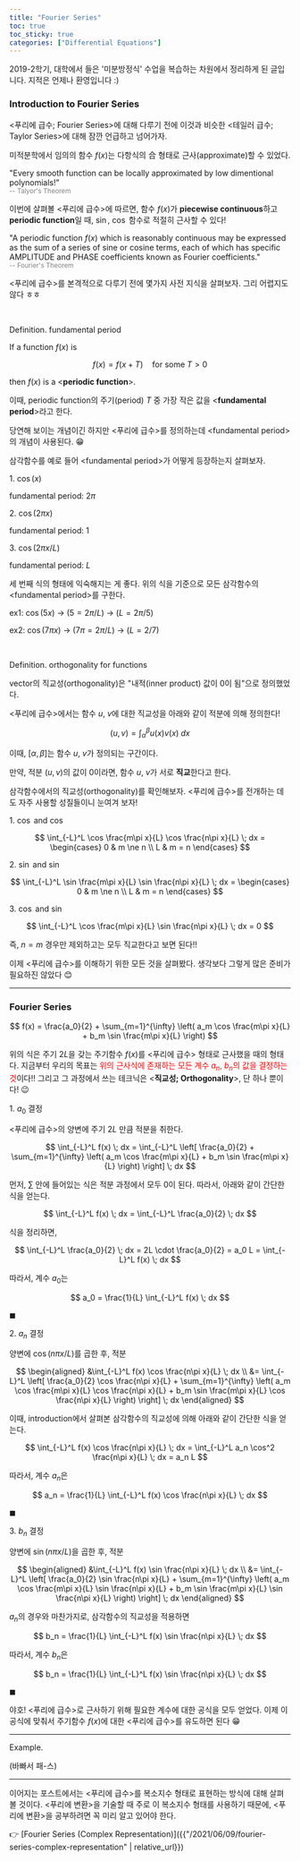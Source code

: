 ```yaml
---
title: "Fourier Series"
toc: true
toc_sticky: true
categories: ["Differential Equations"]
---
```


2019-2학기, 대학에서 들은 '미분방정식' 수업을 복습하는 차원에서 정리하게 된 글입니다. 지적은 언제나 환영입니다 :)

### Introduction to Fourier Series

\<푸리에 급수; Fourier Series\>에 대해 다루기 전에 이것과 비슷한 \<테일러 급수; Taylor Series\>에 대해 잠깐 언급하고 넘어가자.

미적분학에서 임의의 함수 $f(x)$는 다항식의 合 형태로 근사(approximate)할 수 있었다.

<div class="statement">

"Every smooth function can be locally approximated by low dimentional polynomials!"<br/>
<small style="color: grey">-- Talyor's Theorem</small>

</div>

이번에 살펴볼 \<푸리에 급수\>에 따르면, 함수 $f(x)$가 **piecewise continuous**하고 **periodic function**일 때, $\sin$, $\cos$ 함수로 적절히 근사할 수 있다!

<div class="statement">

"A periodic function $f(x)$ which is reasonably continuous may be expressed as the sum of a series of sine or cosine terms, each of which has specific AMPLITUDE and PHASE coefficients known as Fourier coefficients."<br/>
<small style="color: grey">-- Fourier's Theorem</small>
</div>

\<푸리에 급수\>를 본격적으로 다루기 전에 몇가지 사전 지식을 살펴보자. 그리 어렵지도 않다 ㅎㅎ

<br/>

<div class="definition" markdown="1">

<span class="statement-title">Definition.</span> fundamental period<br>

If a function $f(x)$ is

$$
f(x) = f(x + T) \quad \text{for some} \; T > 0
$$

then $f(x)$ is a \<**periodic function**\>.

이때, periodic function의 주기(period) $T$ 중 가장 작은 값을 \<**fundamental period**\>라고 한다.

</div>

당연해 보이는 개념이긴 하지만 \<푸리에 급수\>를 정의하는데 \<fundamental period\>의 개념이 사용된다. 😁

삼각함수를 예로 들어 \<fundamental period\>가 어떻게 등장하는지 살펴보자.

<div class="notice" markdown="1">

1\. $\cos(x)$

fundamental period: $2\pi$

2\. $\cos(2\pi x)$

fundamental period: $1$

3\. $\cos(2\pi x / L)$

fundamental period: $L$

세 번째 식의 형태에 익숙해지는 게 좋다. 위의 식을 기준으로 모든 삼각함수의 \<fundamental period\>를 구한다.

ex1: $\cos (5 x)$ → ($5 = 2\pi/L$) → ($L = 2 \pi / 5$)

ex2: $\cos (7\pi x)$ → ($7\pi = 2\pi/L$) → ($L = 2 / 7$)

</div>

<br/>

<div class="definition" markdown="1">

<span class="statement-title">Definition.</span> orthogonality for functions<br>

vector의 직교성(orthogonality)은 "내적(inner product) 값이 0이 됨"으로 정의했었다.

\<푸리에 급수\>에서는 함수 $u$, $v$에 대한 직교성을 아래와 같이 적분에 의해 정의한다!

$$
(u, v) = \int_{\alpha}^{\beta} u(x) v(x) \; dx
$$

이때, $[\alpha, \beta]$는 함수 $u$, $v$가 정의되는 구간이다.

만약, 적분 $(u, v)$의 값이 0이라면, 함수 $u$, $v$가 서로 **직교**한다고 한다.

</div>

삼각함수에서의 직교성(orthogonality)를 확인해보자. \<푸리에 급수\>를 전개하는 데도 자주 사용할 성질들이니 눈여겨 보자!

<div class="notice" markdown="1">

1\. $\cos$ and $\cos$

$$
\int_{-L}^L \cos \frac{m\pi x}{L} \cos \frac{n\pi x}{L} \; dx = \begin{cases}
  0 & m \ne n \\
  L & m = n
\end{cases}
$$

2\. $\sin$ and $\sin$

$$
\int_{-L}^L \sin \frac{m\pi x}{L} \sin \frac{n\pi x}{L} \; dx = \begin{cases}
  0 & m \ne n \\
  L & m = n
\end{cases}
$$

3\. $\cos$ and $\sin$

$$
\int_{-L}^L \cos \frac{m\pi x}{L} \sin \frac{n\pi x}{L} \; dx = 0
$$

즉, $n=m$ 경우만 제외하고는 모두 직교한다고 보면 된다!!

</div>

이제 \<푸리에 급수\>를 이해하기 위한 모든 것을 살펴봤다. 생각보다 그렇게 많은 준비가 필요하진 않았다 😊

<hr/>

### Fourier Series

<div class="notice" markdown="1">

$$
f(x) = \frac{a_0}{2} + \sum_{m=1}^{\infty} \left( a_m \cos \frac{m\pi x}{L} + b_m \sin \frac{m\pi x}{L} \right)
$$

</div>

위의 식은 주기 $2L$을 갖는 주기함수 $f(x)$를 \<푸리에 급수\> 형태로 근사했을 때의 형태다. 지금부터 우리의 목표는 <span style="color: red">위의 근사식에 존재하는 모든 계수 $a_n$, $b_n$의 값을 결정하는 것</span>이다!! 그리고 그 과정에서 쓰는 테크닉은 \<**직교성; Orthogonality**\>, 단 하나 뿐이다! 😉

<div class="math-statement" markdown="1">

1\. $a_0$ 결정

\<푸리에 급수\>의 양변에 주기 $2L$ 만큼 적분을 취한다.

$$
\int_{-L}^L f(x) \; dx = \int_{-L}^L \left[ \frac{a_0}{2} + \sum_{m=1}^{\infty} \left( a_m \cos \frac{m\pi x}{L} + b_m \sin \frac{m\pi x}{L} \right) \right] \; dx
$$

먼저, $\sum$ 안에 들어있는 식은 적분 과정에서 모두 0이 된다. 따라서, 아래와 같이 간단한 식을 얻는다.

$$
\int_{-L}^L f(x) \; dx = \int_{-L}^L \frac{a_0}{2} \; dx
$$

식을 정리하면,

$$
\int_{-L}^L \frac{a_0}{2} \; dx = 2L \cdot \frac{a_0}{2} = a_0 L = \int_{-L}^L f(x) \; dx
$$

따라서, 계수 $a_0$는

$$
a_0 = \frac{1}{L} \int_{-L}^L f(x) \; dx
$$

$\blacksquare$

</div>

<div class="math-statement" markdown="1">

2\. $a_n$ 결정

양변에 $\cos (n\pi x/L)$를 곱한 후, 적분

$$
\begin{aligned}
&\int_{-L}^L f(x) \cos \frac{n\pi x}{L} \; dx \\
&= \int_{-L}^L \left[ \frac{a_0}{2} \cos \frac{n\pi x}{L} + \sum_{m=1}^{\infty} \left( a_m \cos \frac{m\pi x}{L} \cos \frac{n\pi x}{L} + b_m \sin \frac{m\pi x}{L} \cos \frac{n\pi x}{L} \right) \right] \; dx
\end{aligned}
$$

이때, introduction에서 살펴본 삼각함수의 직교성에 의해 아래와 같이 간단한 식을 얻는다.

$$
\int_{-L}^L f(x) \cos \frac{n\pi x}{L} \; dx
= \int_{-L}^L a_n \cos^2 \frac{n\pi x}{L} \; dx = a_n L
$$

따라서, 계수 $a_n$은

$$
a_n = \frac{1}{L} \int_{-L}^L f(x) \cos \frac{n\pi x}{L} \; dx
$$

$\blacksquare$

</div>

<div class="math-statement" markdown="1">

3\. $b_n$ 결정

양변에 $\sin (n\pi x / L)$을 곱한 후, 적분

$$
\begin{aligned}
&\int_{-L}^L f(x) \sin \frac{n\pi x}{L} \; dx \\
&= \int_{-L}^L \left[ \frac{a_0}{2} \sin \frac{n\pi x}{L} + \sum_{m=1}^{\infty} \left( a_m \cos \frac{m\pi x}{L} \sin \frac{n\pi x}{L} + b_m \sin \frac{m\pi x}{L} \sin \frac{n\pi x}{L} \right) \right] \; dx
\end{aligned}
$$

$a_n$의 경우와 마찬가지로, 삼각함수의 직교성을 적용하면

$$
b_n = \frac{1}{L} \int_{-L}^L f(x) \sin \frac{n\pi x}{L} \; dx
$$

따라서, 계수 $b_n$은

$$
b_n = \frac{1}{L} \int_{-L}^L f(x) \sin \frac{n\pi x}{L} \; dx
$$

$\blacksquare$

</div>

야호! \<푸리에 급수\>로 근사하기 위해 필요한 계수에 대한 공식을 모두 얻었다. 이제 이 공식에 맞춰서 주기함수 $f(x)$에 대한 \<푸리에 급수\>를 유도하면 된다 😁

<hr/>

<div class="example" markdown="1">

<span class="statement-title">Example.</span><br>

(바빠서 패-스)

</div>

<hr/>

이어지는 포스트에서는 \<푸리에 급수\>를 복소지수 형태로 표현하는 방식에 대해 살펴볼 것이다. \<푸리에 변환\>을 기술할 때 주로 이 복소지수 형태를 사용하기 때문에, \<푸리에 변환\>을 공부하려면 꼭 미리 알고 있어야 한다.

👉 [Fourier Series (Complex Representation)]({{"/2021/06/09/fourier-series-complex-representation" | relative_url}})


